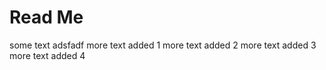 # Read Me
some text
adsfadf
more text added 1
more text added 2
more text added 3
more text added 4
